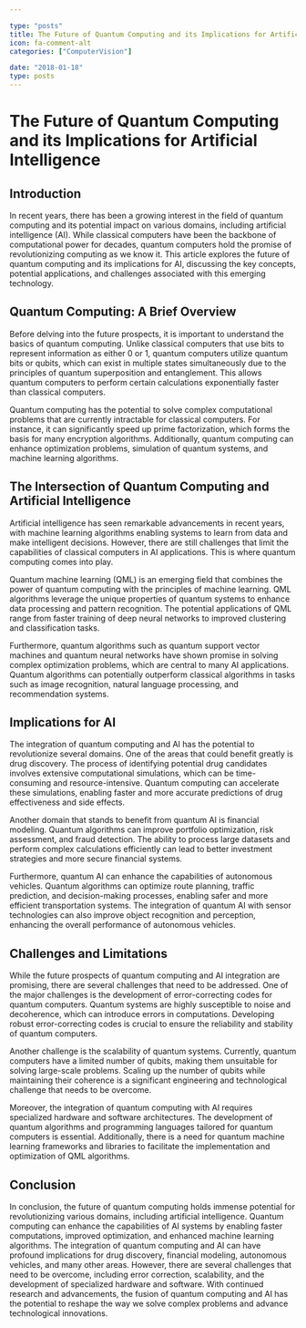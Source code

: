```yaml
---

type: "posts"
title: The Future of Quantum Computing and its Implications for Artificial Intelligence
icon: fa-comment-alt
categories: ["ComputerVision"]

date: "2018-01-18"
type: posts
---
```





# The Future of Quantum Computing and its Implications for Artificial Intelligence

## Introduction

In recent years, there has been a growing interest in the field of quantum computing and its potential impact on various domains, including artificial intelligence (AI). While classical computers have been the backbone of computational power for decades, quantum computers hold the promise of revolutionizing computing as we know it. This article explores the future of quantum computing and its implications for AI, discussing the key concepts, potential applications, and challenges associated with this emerging technology.

## Quantum Computing: A Brief Overview

Before delving into the future prospects, it is important to understand the basics of quantum computing. Unlike classical computers that use bits to represent information as either 0 or 1, quantum computers utilize quantum bits or qubits, which can exist in multiple states simultaneously due to the principles of quantum superposition and entanglement. This allows quantum computers to perform certain calculations exponentially faster than classical computers.

Quantum computing has the potential to solve complex computational problems that are currently intractable for classical computers. For instance, it can significantly speed up prime factorization, which forms the basis for many encryption algorithms. Additionally, quantum computing can enhance optimization problems, simulation of quantum systems, and machine learning algorithms.

## The Intersection of Quantum Computing and Artificial Intelligence

Artificial intelligence has seen remarkable advancements in recent years, with machine learning algorithms enabling systems to learn from data and make intelligent decisions. However, there are still challenges that limit the capabilities of classical computers in AI applications. This is where quantum computing comes into play.

Quantum machine learning (QML) is an emerging field that combines the power of quantum computing with the principles of machine learning. QML algorithms leverage the unique properties of quantum systems to enhance data processing and pattern recognition. The potential applications of QML range from faster training of deep neural networks to improved clustering and classification tasks.

Furthermore, quantum algorithms such as quantum support vector machines and quantum neural networks have shown promise in solving complex optimization problems, which are central to many AI applications. Quantum algorithms can potentially outperform classical algorithms in tasks such as image recognition, natural language processing, and recommendation systems.

## Implications for AI

The integration of quantum computing and AI has the potential to revolutionize several domains. One of the areas that could benefit greatly is drug discovery. The process of identifying potential drug candidates involves extensive computational simulations, which can be time-consuming and resource-intensive. Quantum computing can accelerate these simulations, enabling faster and more accurate predictions of drug effectiveness and side effects.

Another domain that stands to benefit from quantum AI is financial modeling. Quantum algorithms can improve portfolio optimization, risk assessment, and fraud detection. The ability to process large datasets and perform complex calculations efficiently can lead to better investment strategies and more secure financial systems.

Furthermore, quantum AI can enhance the capabilities of autonomous vehicles. Quantum algorithms can optimize route planning, traffic prediction, and decision-making processes, enabling safer and more efficient transportation systems. The integration of quantum AI with sensor technologies can also improve object recognition and perception, enhancing the overall performance of autonomous vehicles.

## Challenges and Limitations

While the future prospects of quantum computing and AI integration are promising, there are several challenges that need to be addressed. One of the major challenges is the development of error-correcting codes for quantum computers. Quantum systems are highly susceptible to noise and decoherence, which can introduce errors in computations. Developing robust error-correcting codes is crucial to ensure the reliability and stability of quantum computers.

Another challenge is the scalability of quantum systems. Currently, quantum computers have a limited number of qubits, making them unsuitable for solving large-scale problems. Scaling up the number of qubits while maintaining their coherence is a significant engineering and technological challenge that needs to be overcome.

Moreover, the integration of quantum computing with AI requires specialized hardware and software architectures. The development of quantum algorithms and programming languages tailored for quantum computers is essential. Additionally, there is a need for quantum machine learning frameworks and libraries to facilitate the implementation and optimization of QML algorithms.

## Conclusion

In conclusion, the future of quantum computing holds immense potential for revolutionizing various domains, including artificial intelligence. Quantum computing can enhance the capabilities of AI systems by enabling faster computations, improved optimization, and enhanced machine learning algorithms. The integration of quantum computing and AI can have profound implications for drug discovery, financial modeling, autonomous vehicles, and many other areas. However, there are several challenges that need to be overcome, including error correction, scalability, and the development of specialized hardware and software. With continued research and advancements, the fusion of quantum computing and AI has the potential to reshape the way we solve complex problems and advance technological innovations.